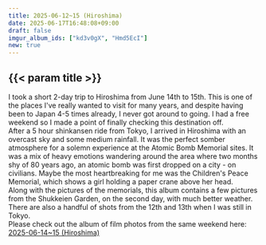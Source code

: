 ```yaml
---
title: 2025-06-12~15 (Hiroshima)
date: 2025-06-17T16:48:08+09:00
draft: false
imgur_album_ids: ["kd3v0gX", "Hmd5EcI"]
new: true
---
```


<h2 id="title">{{< param title >}}</h2>

I took a short 2-day trip to Hiroshima from June 14th to 15th. This is one of the places I've really wanted to visit for many years, and despite having been to Japan 4-5 times already, I never got around to going. I had a free weekend so I made a point of finally checking this destination off.<br>
After a 5 hour shinkansen ride from Tokyo, I arrived in Hiroshima with an overcast sky and some medium rainfall. It was the perfect somber atmosphere for a solemn experience at the Atomic Bomb Memorial sites. It was a mix of heavy emotions wandering around the area where two months shy of 80 years ago, an atomic bomb was first dropped on a city - on civilians. Maybe the most heartbreaking for me was the Children's Peace Memorial, which shows a girl holding a paper crane above her head.<br>
Along with the pictures of the memorials, this album contains a few pictures from the Shukkeien Garden, on the second day, with much better weather. There are also a handful of shots from the 12th and 13th when I was still in Tokyo.<br>
Please check out the album of film photos from the same weekend here: <a href="/photos/film/2025-06-14~15_hiroshima">2025-06-14~15 (Hiroshima)</a>
